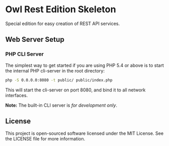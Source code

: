 Owl Rest Edition Skeleton
=========================

Special edition for easy creation of REST API services.

Web Server Setup
----------------

### PHP CLI Server

The simplest way to get started if you are using PHP 5.4 or above is to start the internal PHP cli-server in the root directory:

```sh
php -S 0.0.0.0:8080 -t public/ public/index.php
```

This will start the cli-server on port 8080, and bind it to all network interfaces.

**Note:** The built-in CLI server is *for development only*.

License
-------

This project is open-sourced software licensed under the MIT License.
See the LICENSE file for more information.
